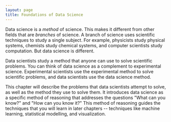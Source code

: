 ```yaml
---
layout: page
title: Foundations of Data Science
---
```


Data science is a _method_ of science. This makes it different from other fields that are _branches_ of science. A branch of science uses scientific techniques to study a single subject. For example, physicists study physical systems, chemists study chemical systems, and computer scientists study computation. But data science is different.  

Data scientists study a method that anyone can use to solve scientific problems. You can think of data science as a complement to experimental science. Experimental scientists use the experimental method to solve scientific problems, and data scientists use the data science method. 

This chapter will describe the problems that data scientists attempt to solve, as well as the method they use to solve them. It introduces data science as a specific method of reasoning that addresses the questions "What can you know?" and "How can you know it?" This method of reasoning guides the techniques that you will learn in later chapters -- techniques like machine learning, statistical modelling, and visualization.
